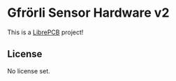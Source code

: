 # Gfrörli Sensor Hardware v2

This is a [LibrePCB](https://librepcb.org) project!

## License

No license set.
